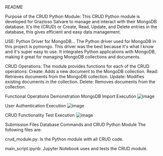 README


Purpose of the CRUD Python Module:
This CRUD Python module is developed for Grazioso Salvare to manage and interact with their MongoDB database. It's the (CRUD) or Create, Read, Update, and Delete entries in the database, this gives efficient and easy data management.

USE:
Python Driver for MongoDB…
The Python driver used for MongoDB in this project is pymongo. This driver was the best because it's what I know and it's super easy to use.  It integrates Python applications with MongoDB, making it great for managing MongoDB collections and documents.

CRUD Operations:
The module provides functions for each of the CRUD operations:
Create: Adds a new document to the MongoDB collection.
Read: Retrieves documents from the MongoDB collection.
Update: Modifies existing documents in the collection.
Delete: Removes documents from the collection.


Functional Operations Demonstration
MongoDB Import Execution
![image](https://github.com/user-attachments/assets/ea76206e-de79-459b-a291-27664c40f436)

User Authentication Execution
![image](https://github.com/user-attachments/assets/6fb19cec-f775-4530-97c6-e554791a80e2)

CRUD Functionality Test Execution
![image](https://github.com/user-attachments/assets/29768d19-9250-41c2-9971-f95d69591129)

Submission Files
Database Commands and CRUD Python Module
The following files are:

crud_module.py: Is the Python module with all CRUD code.

main_script.ipynb: Jupyter Notebook uses and tests the CRUD module.



